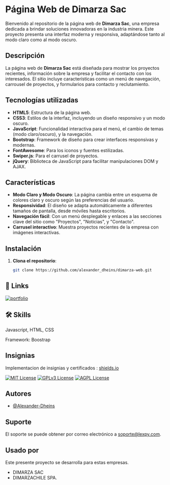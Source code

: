 # Página Web de Dimarza Sac

Bienvenido al repositorio de la página web de **Dimarza Sac**, una empresa dedicada a brindar soluciones innovadoras en la industria minera. Este proyecto presenta una interfaz moderna y responsiva, adaptándose tanto al modo claro como al modo oscuro.

## Descripción

La página web de **Dimarza Sac** está diseñada para mostrar los proyectos recientes, información sobre la empresa y facilitar el contacto con los interesados. El sitio incluye características como un menú de navegación, carrousel de proyectos, y formularios para contacto y reclutamiento.

## Tecnologías utilizadas

- **HTML5**: Estructura de la página web.
- **CSS3**: Estilos de la interfaz, incluyendo un diseño responsivo y un modo oscuro.
- **JavaScript**: Funcionalidad interactiva para el menú, el cambio de temas (modo claro/oscuro), y la navegación.
- **Bootstrap**: Framework de diseño para crear interfaces responsivas y modernas.
- **FontAwesome**: Para los iconos y fuentes estilizadas.
- **Swiper.js**: Para el carrusel de proyectos.
- **jQuery**: Biblioteca de JavaScript para facilitar manipulaciones DOM y AJAX.

## Características

- **Modo Claro y Modo Oscuro**: La página cambia entre un esquema de colores claro y oscuro según las preferencias del usuario.
- **Responsividad**: El diseño se adapta automáticamente a diferentes tamaños de pantalla, desde móviles hasta escritorios.
- **Navegación fácil**: Con un menú desplegable y enlaces a las secciones clave del sitio como "Proyectos", "Noticias", y "Contacto".
- **Carrusel interactivo**: Muestra proyectos recientes de la empresa con imágenes interactivas.

## Instalación

1. **Clona el repositorio**:
   ```bash
   git clone https://github.com/alexander_dheins/dimarza-web.git


## 🔗 Links
[![portfolio](https://img.shields.io/badge/my_portfolio-000?style=for-the-badge&logo=ko-fi&logoColor=white)](https://lexpy.dev/)



## 🛠 Skills
Javascript, HTML, CSS

Framework: Boostrap 


## Insignias

Implementacion de insignias y certificados : [shields.io](https://shields.io/)

[![MIT License](https://img.shields.io/badge/License-MIT-green.svg)](https://choosealicense.com/licenses/mit/)
[![GPLv3 License](https://img.shields.io/badge/License-GPL%20v3-yellow.svg)](https://opensource.org/licenses/)
[![AGPL License](https://img.shields.io/badge/license-AGPL-blue.svg)](http://www.gnu.org/licenses/agpl-3.0)


## Autores

- [@Alexander-Dheins](https://github.com/Alexander-Dheins)


## Suporte

El soporte se puede obtener por correo electrónico a soporte@lexpy.com.


## Usado por

Este presente proyecto se desarrolla para estas empresas.

- DIMARZA SAC
- DIMARZACHILE SPA.

